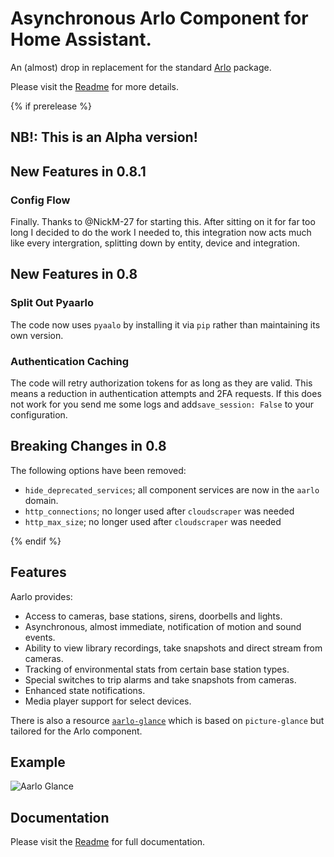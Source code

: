 # Asynchronous Arlo Component for Home Assistant.

An (almost) drop in replacement for the standard
[Arlo](https://my.arlo.com/#/cameras) package.

Please visit the
[Readme](https://github.com/twrecked/hass-aarlo/blob/master/README.md) for more
details.

{% if prerelease %}

## NB!: This is an Alpha version!

## New Features in 0.8.1

### Config Flow
Finally. Thanks to @NickM-27 for starting this. After sitting on it for far too
long I decided to do the work I needed to, this integration now acts much like
every intergration, splitting down by entity, device and integration.

## New Features in 0.8

### Split Out Pyaarlo
The code now uses `pyaalo` by installing it via `pip` rather than maintaining 
its own version.

### Authentication Caching
The code will retry authorization tokens for as long as they are valid. This 
means a reduction in authentication attempts and 2FA requests. If this 
does not work for you send me some logs and add`save_session: False` to your 
configuration.

## Breaking Changes in 0.8
The following options have been removed:
- `hide_deprecated_services`; all component services are now in the `aarlo` 
  domain.
- `http_connections`; no longer used after `cloudscraper` was needed
- `http_max_size`; no longer used after `cloudscraper` was needed

{% endif %}

## Features

Aarlo provides:

- Access to cameras, base stations, sirens, doorbells and lights.
- Asynchronous, almost immediate, notification of motion and sound events.
- Ability to view library recordings, take snapshots and direct stream from cameras.
- Tracking of environmental stats from certain base station types.
- Special switches to trip alarms and take snapshots from cameras.
- Enhanced state notifications.
- Media player support for select devices.

There is also a resource
[`aarlo-glance`](https://github.com/twrecked/lovelace-hass-aarlo) which is based
on `picture-glance` but tailored for the Arlo component.

## Example

![Aarlo Glance](https://github.com/twrecked/hass-aarlo/blob/master/images/aarlo-glance-02.png)

## Documentation

Please visit the
[Readme](https://github.com/twrecked/hass-aarlo/blob/master/README.md) for full
documentation.
